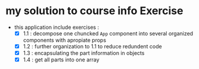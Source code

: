 # my solution to course info Exercise

- this application include exercises :
  - [x] 1.1 : decompose one chuncked `App` component into several organized components with apropiate props
  - [x] 1.2 : further organization to 1.1 to reduce redundent code
  - [x] 1.3 : encapsulating the part information in objects
  * [x] 1.4 : get all parts into one array
